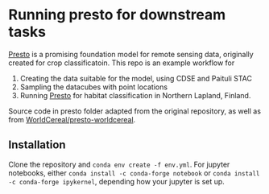 # Running presto for downstream tasks

[Presto](https://github.com/nasaharvest/presto) is a promising foundation model for remote sensing data, originally created for crop classificatoin. This repo is an example workflow for

1. Creating the data suitable for the model, using CDSE and Paituli STAC
2. Sampling the datacubes with point locations
3. Running [Presto](https://www.youtube.com/watch?v=5-tqtgQFcHc) for habitat classification in Northern Lapland, Finland.

Source code in presto folder adapted from the original repository, as well as from [WorldCereal/presto-worldcereal](https://github.com/WorldCereal/presto-worldcereal/).

## Installation

Clone the repository and `conda env create -f env.yml`. For jupyter notebooks, either `conda install -c conda-forge notebook` or `conda install -c conda-forge ipykernel`, depending how your jupyter is set up.
